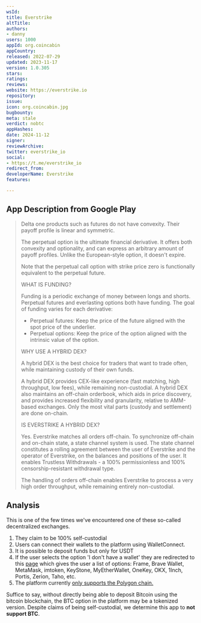 ```yaml
---
wsId: 
title: Everstrike
altTitle: 
authors:
- danny
users: 1000
appId: org.coincabin
appCountry: 
released: 2022-07-29
updated: 2023-11-17
version: 1.0.305
stars: 
ratings: 
reviews: 
website: https://everstrike.io
repository: 
issue: 
icon: org.coincabin.jpg
bugbounty: 
meta: stale
verdict: nobtc
appHashes: 
date: 2024-11-12
signer: 
reviewArchive: 
twitter: everstrike_io
social:
- https://t.me/everstrike_io
redirect_from: 
developerName: Everstrike
features: 

---
```


## App Description from Google Play

> Delta one products such as futures do not have convexity. Their payoff profile is linear and symmetric.
>
> The perpetual option is the ultimate financial derivative. It offers both convexity and optionality, and can express an arbitrary amount of payoff profiles. Unlike the European-style option, it doesn't expire.
>
> Note that the perpetual call option with strike price zero is functionally equivalent to the perpetual future.
>
> WHAT IS FUNDING?
>
> Funding is a periodic exchange of money between longs and shorts. Perpetual futures and everlasting options both have funding. The goal of funding varies for each derivative:
>
> - Perpetual futures: Keep the price of the future aligned with the spot price of the underlier.
> - Perpetual options: Keep the price of the option aligned with the intrinsic value of the option.
>
> WHY USE A HYBRID DEX?
>
> A hybrid DEX is the best choice for traders that want to trade often, while maintaining custody of their own funds.
>
> A hybrid DEX provides CEX-like experience (fast matching, high throughput, low fees), while remaining non-custodial. A hybrid DEX also maintains an off-chain orderbook, which aids in price discovery, and provides increased flexibility and granularity, relative to AMM-based exchanges. Only the most vital parts (custody and settlement) are done on-chain.
>
> IS EVERSTRIKE A HYBRID DEX?
>
> Yes. Everstrike matches all orders off-chain. To synchronize off-chain and on-chain state, a state channel system is used. The state channel constitutes a rolling agreement between the user of Everstrike and the operator of Everstrike, on the balances and positions of the user. It enables Trustless Withdrawals - a 100% permissionless and 100% censorship-resistant withdrawal type.
>
> The handling of orders off-chain enables Everstrike to process a very high order throughput, while remaining entirely non-custodial.

## Analysis 

This is one of the few times we've encountered one of these so-called decentralized exchanges.

1. They claim to be 100% self-custodial
2. Users can connect their wallets to the platform using WalletConnect. 
3. It is possible to deposit funds but only for USDT
4. If the user selects the option 'I don't have a wallet' they are redirected to this [page](https://ethereum.org/en/wallets/find-wallet/#main-content) which gives the user a list of options: Frame, Brave Wallet, MetaMask, imtoken, KeyStone, MyEtherWallet, OneKey, OKX, 1Inch, Portis, Zerion, Taho, etc.
5. The platform currently [only supports the Polygon chain.](https://everstrike.io/) 

Suffice to say, without directly being able to deposit Bitcoin using the bitcoin blockchain, the BTC option in the platform may be a tokenized version. Despite claims of being self-custodial, we determine this app to **not support BTC**.

